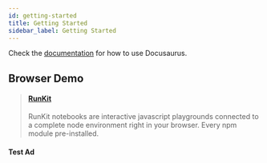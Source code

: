 ```yaml
---
id: getting-started
title: Getting Started
sidebar_label: Getting Started
---
```


Check the [documentation](https://docusaurus.io) for how to use Docusaurus.

## Browser Demo

<blockquote class="embedly-card" data-card-controls="0"><h4><a href="https://runkit.com/nebrelbug/squirrellyjs-basic-example">RunKit</a></h4><p>RunKit notebooks are interactive javascript playgrounds connected to a complete node environment right in your browser. Every npm module pre-installed.</p></blockquote>
<script async src="https://cdn.embedly.com/widgets/platform.js" charset="UTF-8"></script>

#### Test Ad

<div id="codefund" style="float:left"><!-- fallback content --></div>
<script src="https://codefund.app/properties/190/funder.js" async="async"></script>
